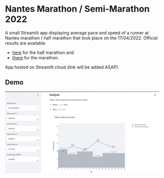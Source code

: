 # Nantes Marathon / Semi-Marathon 2022

A small Streamlit app displaying average pace and speed of a runner at Nantes marathon / half marathon that took place
on the 17/04/2022. Official results are available 
- [here](https://www.sportinnovation.fr/Evenements/Resultats/5181) for the half marathon and
- [there](https://www.sportinnovation.fr/Evenements/Resultats/5182) for the marathon.

App hosted on Streamlit cloud (link will be added ASAP). 

## Demo

![Demo](doc/screenshot-of-my-results.png)
